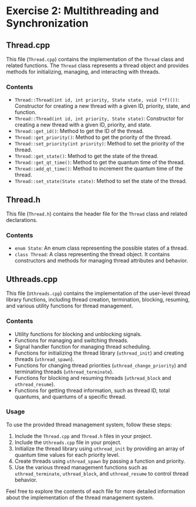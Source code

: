 # Exercise 2: Multithreading and Synchronization

## Thread.cpp

This file (`Thread.cpp`) contains the implementation of the `Thread` class and related functions. The `Thread` class represents a thread object and provides methods for initializing, managing, and interacting with threads.

### Contents

- `Thread::Thread(int id, int priority, State state, void (*f)())`: Constructor for creating a new thread with a given ID, priority, state, and function.
- `Thread::Thread(int id, int priority, State state)`: Constructor for creating a new thread with a given ID, priority, and state.
- `Thread::get_id()`: Method to get the ID of the thread.
- `Thread::get_priority()`: Method to get the priority of the thread.
- `Thread::set_priority(int priority)`: Method to set the priority of the thread.
- `Thread::get_state()`: Method to get the state of the thread.
- `Thread::get_qt_time()`: Method to get the quantum time of the thread.
- `Thread::add_qt_time()`: Method to increment the quantum time of the thread.
- `Thread::set_state(State state)`: Method to set the state of the thread.

## Thread.h

This file (`Thread.h`) contains the header file for the `Thread` class and related declarations.

### Contents

- `enum State`: An enum class representing the possible states of a thread.
- `class Thread`: A class representing the thread object. It contains constructors and methods for managing thread attributes and behavior.

## Uthreads.cpp

This file (`Uthreads.cpp`) contains the implementation of the user-level thread library functions, including thread creation, termination, blocking, resuming, and various utility functions for thread management.

### Contents

- Utility functions for blocking and unblocking signals.
- Functions for managing and switching threads.
- Signal handler function for managing thread scheduling.
- Functions for initializing the thread library (`uthread_init`) and creating threads (`uthread_spawn`).
- Functions for changing thread priorities (`uthread_change_priority`) and terminating threads (`uthread_terminate`).
- Functions for blocking and resuming threads (`uthread_block` and `uthread_resume`).
- Functions for getting thread information, such as thread ID, total quantums, and quantums of a specific thread.

### Usage

To use the provided thread management system, follow these steps:

1. Include the `Thread.cpp` and `Thread.h` files in your project.
2. Include the `Uthreads.cpp` file in your project.
3. Initialize the thread library using `uthread_init` by providing an array of quantum time values for each priority level.
4. Create threads using `uthread_spawn` by passing a function and priority.
5. Use the various thread management functions such as `uthread_terminate`, `uthread_block`, and `uthread_resume` to control thread behavior.

Feel free to explore the contents of each file for more detailed information about the implementation of the thread management system.
